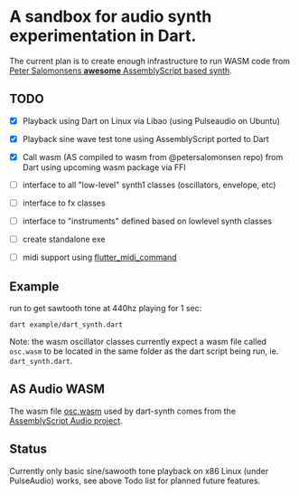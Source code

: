 # A sandbox for audio synth experimentation in Dart.

The current plan is to create enough infrastructure to run WASM code from [Peter Salomonsens **awesome** AssemblyScript based synth](https://github.com/petersalomonsen/javascriptmusic/tree/master/wasmaudioworklet/synth1/assembly).


## TODO

- [x] Playback using Dart on Linux via Libao (using Pulseaudio on Ubuntu)
- [x] Playback sine wave test tone using AssemblyScript ported to Dart
- [x] Call wasm (AS compiled to wasm from @petersalomonsen repo) from Dart using upcoming wasm package via FFI
- [ ] interface to all "low-level" synth1 classes (oscillators, envelope, etc)
- [ ] interface to fx classes
- [ ] interface to "instruments" defined based on lowlevel synth classes
- [ ] create standalone exe
- [ ] midi support using [flutter_midi_command](https://pub.dev/packages/flutter_midi_command)


## Example

run to get sawtooth tone at 440hz playing for 1 sec:
```
dart example/dart_synth.dart
```

Note: the wasm oscillator classes currently expect a wasm file called `osc.wasm` to be located in the same folder as the dart script being run, ie. `dart_synth.dart`.

## AS Audio WASM

The wasm file [osc.wasm](bin/osc.wab) used by dart-synth comes from the [AssemblyScript Audio project](https://github.com/maks/as-audio).

## Status

Currently only basic sine/sawooth tone playback on x86 Linux (under PulseAudio) works, see above Todo list for planned future features.
